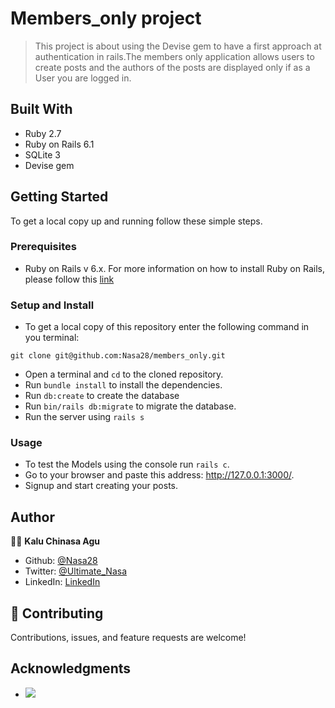 
# Members_only project

> This project is about using the Devise gem to have a first approach at authentication in rails.The members only application allows users to create posts and the authors of the posts are displayed only if as a User you are logged in.

## Built With

- Ruby 2.7
- Ruby on Rails 6.1
- SQLite 3
- Devise gem

## Getting Started

To get a local copy up and running follow these simple steps.

### Prerequisites

- Ruby on Rails v 6.x. For more information on how to install Ruby on Rails, please follow this [link](https://guides.rubyonrails.org/getting_started.html)

### Setup and Install
- To get a local copy of this repository enter the following command in you terminal:

```
git clone git@github.com:Nasa28/members_only.git
```
- Open a terminal and `cd` to the cloned repository.
- Run `bundle install` to install the dependencies.
- Run `db:create` to create the database
- Run `bin/rails db:migrate` to migrate the database.
- Run the server using `rails s`

### Usage

- To test the Models using the console run `rails c`.
- Go to your browser and paste this address: http://127.0.0.1:3000/.
- Signup and start creating your posts.

## Author 

👨‍💻 **Kalu Chinasa Agu**

- Github: [@Nasa28](https://github.com/Nasa28)
-  Twitter: [@Ultimate_Nasa](https://twitter.com/Ultimate_Nasa)
- LinkedIn: [LinkedIn](https://www.linkedin.com/in/kalu-chinasa-agu-a15080103/)


## 🤝 Contributing

Contributions, issues, and feature requests are welcome!

## Acknowledgments

-  ![](https://img.shields.io/badge/Microverse-blueviolet)
